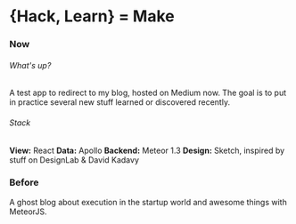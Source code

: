 # {Hack, Learn} =  Make

### Now

###### What's up?
A test app to redirect to my blog, hosted on Medium now. The goal is to put in practice several new stuff learned or discovered recently.

###### Stack
**View:** React
**Data:** Apollo
**Backend:** Meteor 1.3
**Design:** Sketch, inspired by stuff on DesignLab & David Kadavy

### Before
A ghost blog about execution in the startup world and awesome things with MeteorJS.
